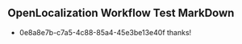 ## OpenLocalization Workflow Test MarkDown
* 0e8a8e7b-c7a5-4c88-85a4-45e3be13e40f thanks!

<!--HONumber=Jul16_HO5-->


